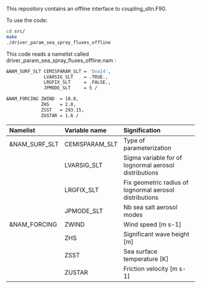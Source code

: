 This repository contains an offline interface to coupling_sltn.F90.

To use the code:
```bash
cd src/
make
./driver_param_sea_spray_fluxes_offline
```

This code reads a namelist called driver_param_sea_spray_fluxes_offline.nam :
```bash
&NAM_SURF_SLT CEMISPARAM_SLT = 'Ova14',
              LVARSIG_SLT    = .TRUE.,
              LRGFIX_SLT     = .FALSE.,
              JPMODE_SLT     = 5 /

&NAM_FORCING ZWIND  = 18.0,
             ZHS    = 2.0,
             ZSST   = 293.15,
             ZUSTAR = 1.6 /
```

| Namelist            | Variable name             |  Signification            |
| :------------------ | :------------------------ | :------------------------ |
| &NAM_SURF_SLT       | CEMISPARAM_SLT            | Type of parameterization  |
|                     | LVARSIG_SLT               | Sigma variable for of lognormal aerosol distributions |
|                     | LRGFIX_SLT                | Fix geometric radius of lognormal aerosol distributions  |
|                     | JPMODE_SLT                | Nb sea salt aerosol modes   |
| &NAM_FORCING        | ZWIND                     | Wind speed [m s-1]          |
|                     | ZHS                       | Significant wave height [m] |
|                     | ZSST                      | Sea surface temperature [K] |
|                     | ZUSTAR                    | Friction velocity [m s-1]   |
